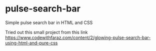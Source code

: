 # pulse-search-bar
Simple pulse search bar in HTML and CSS

Tried out this small project from this link https://www.codewithfaraz.com/content/2/glowing-pulse-search-bar-using-html-and-pure-css
